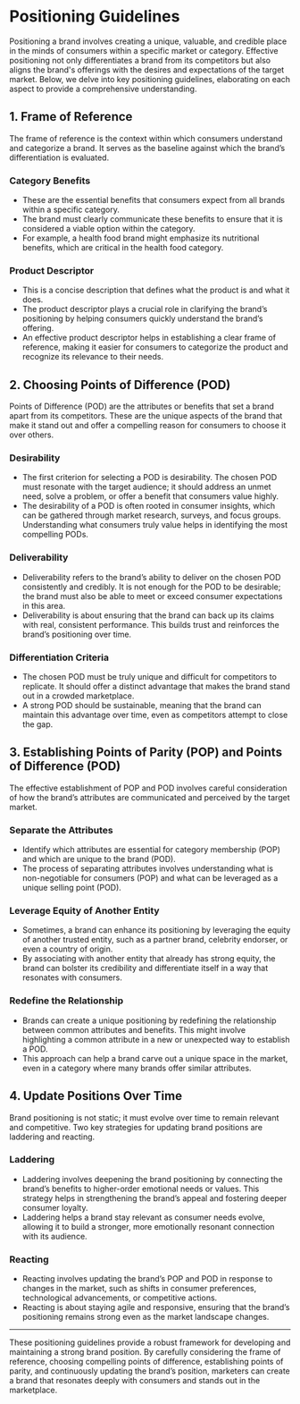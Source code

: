 # Positioning Guidelines

Positioning a brand involves creating a unique, valuable, and credible place in the minds of consumers within a specific market or category. Effective positioning not only differentiates a brand from its competitors but also aligns the brand's offerings with the desires and expectations of the target market. Below, we delve into key positioning guidelines, elaborating on each aspect to provide a comprehensive understanding.

## 1. Frame of Reference

The frame of reference is the context within which consumers understand and categorize a brand. It serves as the baseline against which the brand’s differentiation is evaluated.

### Category Benefits
- These are the essential benefits that consumers expect from all brands within a specific category. 
- The brand must clearly communicate these benefits to ensure that it is considered a viable option within the category.
- For example, a health food brand might emphasize its nutritional benefits, which are critical in the health food category.

### Product Descriptor
- This is a concise description that defines what the product is and what it does.
- The product descriptor plays a crucial role in clarifying the brand’s positioning by helping consumers quickly understand the brand’s offering.
- An effective product descriptor helps in establishing a clear frame of reference, making it easier for consumers to categorize the product and recognize its relevance to their needs.

## 2. Choosing Points of Difference (POD)

Points of Difference (POD) are the attributes or benefits that set a brand apart from its competitors. These are the unique aspects of the brand that make it stand out and offer a compelling reason for consumers to choose it over others.

### Desirability
- The first criterion for selecting a POD is desirability. The chosen POD must resonate with the target audience; it should address an unmet need, solve a problem, or offer a benefit that consumers value highly.
- The desirability of a POD is often rooted in consumer insights, which can be gathered through market research, surveys, and focus groups. Understanding what consumers truly value helps in identifying the most compelling PODs.

### Deliverability
- Deliverability refers to the brand’s ability to deliver on the chosen POD consistently and credibly. It is not enough for the POD to be desirable; the brand must also be able to meet or exceed consumer expectations in this area.
- Deliverability is about ensuring that the brand can back up its claims with real, consistent performance. This builds trust and reinforces the brand’s positioning over time.

### Differentiation Criteria
- The chosen POD must be truly unique and difficult for competitors to replicate. It should offer a distinct advantage that makes the brand stand out in a crowded marketplace.
- A strong POD should be sustainable, meaning that the brand can maintain this advantage over time, even as competitors attempt to close the gap.

## 3. Establishing Points of Parity (POP) and Points of Difference (POD)

The effective establishment of POP and POD involves careful consideration of how the brand’s attributes are communicated and perceived by the target market.

### Separate the Attributes
- Identify which attributes are essential for category membership (POP) and which are unique to the brand (POD).
- The process of separating attributes involves understanding what is non-negotiable for consumers (POP) and what can be leveraged as a unique selling point (POD).

### Leverage Equity of Another Entity
- Sometimes, a brand can enhance its positioning by leveraging the equity of another trusted entity, such as a partner brand, celebrity endorser, or even a country of origin.
- By associating with another entity that already has strong equity, the brand can bolster its credibility and differentiate itself in a way that resonates with consumers.

### Redefine the Relationship
- Brands can create a unique positioning by redefining the relationship between common attributes and benefits. This might involve highlighting a common attribute in a new or unexpected way to establish a POD.
- This approach can help a brand carve out a unique space in the market, even in a category where many brands offer similar attributes.

## 4. Update Positions Over Time

Brand positioning is not static; it must evolve over time to remain relevant and competitive. Two key strategies for updating brand positions are laddering and reacting.

### Laddering
- Laddering involves deepening the brand positioning by connecting the brand’s benefits to higher-order emotional needs or values. This strategy helps in strengthening the brand’s appeal and fostering deeper consumer loyalty.
- Laddering helps a brand stay relevant as consumer needs evolve, allowing it to build a stronger, more emotionally resonant connection with its audience.

### Reacting
- Reacting involves updating the brand’s POP and POD in response to changes in the market, such as shifts in consumer preferences, technological advancements, or competitive actions.
- Reacting is about staying agile and responsive, ensuring that the brand’s positioning remains strong even as the market landscape changes.

---

These positioning guidelines provide a robust framework for developing and maintaining a strong brand position. By carefully considering the frame of reference, choosing compelling points of difference, establishing points of parity, and continuously updating the brand’s position, marketers can create a brand that resonates deeply with consumers and stands out in the marketplace.
